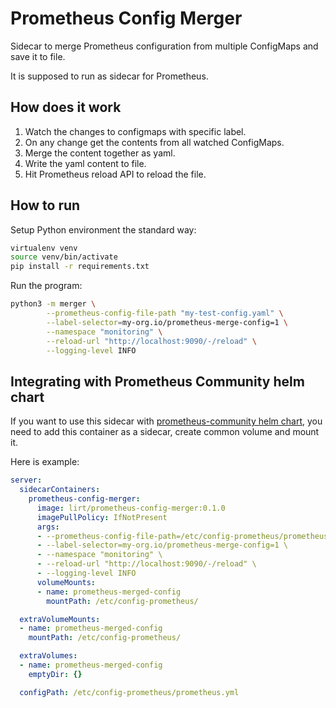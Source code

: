 # Prometheus Config Merger

Sidecar to merge Prometheus configuration from multiple ConfigMaps and save it to file.

It is supposed to run as sidecar for Prometheus.

## How does it work

1. Watch the changes to configmaps with specific label.
1. On any change get the contents from all watched ConfigMaps.
1. Merge the content together as yaml.
1. Write the yaml content to file.
1. Hit Prometheus reload API to reload the file.

## How to run

Setup Python environment the standard way:

```bash
virtualenv venv
source venv/bin/activate
pip install -r requirements.txt
```

Run the program:

```bash
python3 -m merger \
        --prometheus-config-file-path "my-test-config.yaml" \
        --label-selector=my-org.io/prometheus-merge-config=1 \
        --namespace "monitoring" \
        --reload-url "http://localhost:9090/-/reload" \
        --logging-level INFO
```

## Integrating with Prometheus Community helm chart

If you want to use this sidecar with [prometheus-community helm chart](https://github.com/prometheus-community/helm-charts/tree/main/charts/prometheus), you need to add this container as a sidecar, create common volume and mount it.

Here is example:

```yaml
server:
  sidecarContainers:
    prometheus-config-merger:
      image: lirt/prometheus-config-merger:0.1.0
      imagePullPolicy: IfNotPresent
      args:
      - --prometheus-config-file-path=/etc/config-prometheus/prometheus.yml
      - --label-selector=my-org.io/prometheus-merge-config=1 \
      - --namespace "monitoring" \
      - --reload-url "http://localhost:9090/-/reload" \
      - --logging-level INFO
      volumeMounts:
      - name: prometheus-merged-config
        mountPath: /etc/config-prometheus/

  extraVolumeMounts:
  - name: prometheus-merged-config
    mountPath: /etc/config-prometheus/

  extraVolumes:
  - name: prometheus-merged-config
    emptyDir: {}

  configPath: /etc/config-prometheus/prometheus.yml
```
